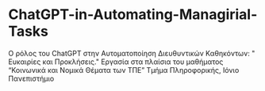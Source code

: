 # ChatGPT-in-Automating-Managirial-Tasks
Ο ρόλος του ChatGPT στην Αυτοματοποίηση Διευθυντικών Καθηκόντων: " Ευκαιρίες και Προκλήσεις."  Εργασία στα πλαίσια του μαθήματος “Κοινωνικά και Νομικά Θέματα των ΤΠΕ” Τμήμα Πληροφορικής, Ιόνιο Πανεπιστήμιο
